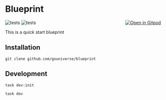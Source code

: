 # Blueprint 

<a href="https://gitpod.io/#https://github.com/gouniverse/blueprint" style="float:right;" target="_blank"><img src="https://gitpod.io/button/open-in-gitpod.svg" alt="Open in Gitpod" loading="lazy"></a>

![tests](https://github.com/gouniverse/blueprint/actions/workflows/tests/badge.svg)
![tests](https://github.com/gouniverse/blueprint/workflows/tests/badge.svg)

This is a quick start blueprint

## Installation

```
git clone github.com/gouniverse/blueprint
```

## Development

```
task dev:init
```

```
task dev
```
